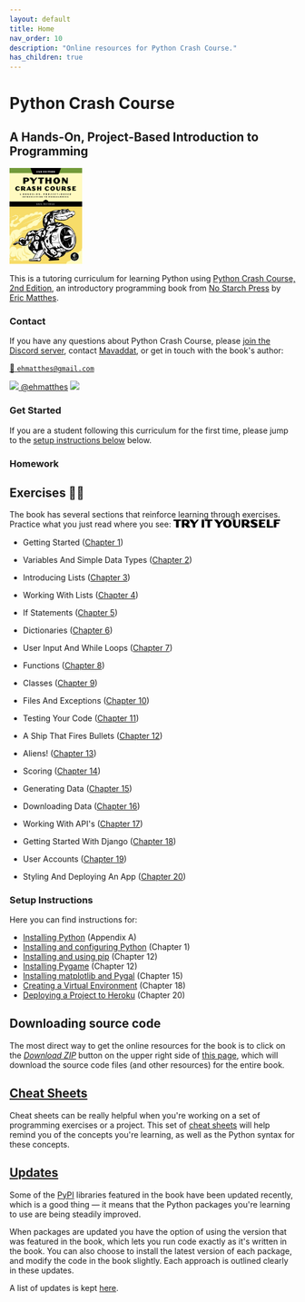 ```yaml
---
layout: default
title: Home
nav_order: 10
description: "Online resources for Python Crash Course."
has_children: true
---
```


# Python Crash Course

## A Hands-On, Project-Based Introduction to Programming

[<img src="./images/cover.jpg" width="128"/>]([https://link](https://www.amazon.ca/Python-Crash-Course-Eric-Matthes/dp/1593279280?&linkCode=ll1&tag=mavaddat-20&linkId=9a5ce7ddbcd95a4320240caaa6247aee&language=en_CA&ref_=as_li_ss_tl))

This is a tutoring curriculum for learning Python using [Python Crash Course, 2nd Edition](https://www.amazon.ca/Python-Crash-Course-Eric-Matthes/dp/1593279280?&linkCode=ll1&tag=mavaddat-20&linkId=9a5ce7ddbcd95a4320240caaa6247aee&language=en_CA&ref_=as_li_ss_tl), an introductory programming book from [No Starch Press](http://www.nostarch.com/pythoncrashcourse/) by [Eric Matthes](https://github.com/ehmatthes).

### Contact

If you have any questions about Python Crash Course, please  [join the Discord server](https://discord.gg/KzzTBbr), contact [Mavaddat](https://www.mavaddat.ca), or get in touch with the book's author:

[📧 `ehmatthes@gmail.com`](mailto:ehmatthes@gmail.com)

[<img src="https://raw.githubusercontent.com/johan/svg-cleanups/master/logos/twitter.svg" width="15"/>  @ehmatthes](http://twitter.com/ehmatthes/)
<img src="https://pbs.twimg.com/profile_images/1153801365543538688/6ZRVUWah.png"  width="20vw">

### Get Started

If you are a student following this curriculum for the first time, please jump to the [setup instructions below](#setup-instructions) below.

### Homework

<a href="try_it_yourself"></a>Exercises ✍🏽
---
The book has several sections that reinforce learning through exercises. Practice what you just read where you see:
<img src="./images/tiy.svg"   width="188vw" alt="'Try It Yourself' in Adobe Dogma typeface"/>

- Getting Started \([Chapter 1](/chapter_01/tiy-ch01.md)\)

- Variables And Simple Data Types \([Chapter 2](/chapter_02/tiy-ch02.md)\)

- Introducing Lists \([Chapter 3](/chapter_03/tiy-ch03.md)\)

- Working With Lists \([Chapter 4](/chapter_04/tiy-ch04.md)\)

- If Statements \([Chapter 5](/chapter_05/tiy-ch05.md)\)

- Dictionaries \([Chapter 6](/chapter_06/tiy-ch06.md)\)

- User Input And While Loops \([Chapter 7](/chapter_07/tiy-ch07.md)\)

- Functions \([Chapter 8](/chapter_08/tiy-ch08.md)\)

- Classes \([Chapter 9](/chapter_09/tiy-ch09.md)\)

- Files And Exceptions \([Chapter 10](/chapter_10/tiy-ch10.md)\)

- Testing Your Code \([Chapter 11](/chapter_11/tiy-ch11.md)\)

- A Ship That Fires Bullets \([Chapter 12](/chapter_12/tiy-ch12.md)\)

- Aliens! \([Chapter 13](/chapter_13/tiy-ch13.md)\)

- Scoring \([Chapter 14](/chapter_14/tiy-ch14.md)\)

- Generating Data \([Chapter 15](/chapter_15/tiy-ch15.md)\)

- Downloading Data \([Chapter 16](/chapter_16/tiy-ch16.md)\)

- Working With API's \([Chapter 17](/chapter_17/tiy-ch17.md)\)

- Getting Started With Django \([Chapter 18](/chapter_18/tiy-ch18.md)\)

- User Accounts \([Chapter 19](/chapter_19/tiy-ch19.md)\)

- Styling And Deploying An App \([Chapter 20](/chapter_20/tiy-ch20.md)\)

### Setup Instructions

Here you can find instructions for:

- [Installing Python](/appendix_a/appendix_a.md)&#09;(Appendix A)
- [Installing and configuring Python](/chapter_01/tiy-ch01.md)&#09;(Chapter 1)
- [Installing and using pip](/chapter_12/installing_pip.md)&#09;(Chapter 12)
- [Installing Pygame](/chapter_12/tiy-ch12.md)&#09;(Chapter 12)
- [Installing matplotlib and Pygal](/chapter_15/tiy-ch15.md) &#09;(Chapter 15)
- [Creating a Virtual Environment](/chapter_18/tiy-ch18.md)&#09;(Chapter 18)
- [Deploying a Project to Heroku](/chapter_20/tiy-ch20.md)&#09;(Chapter 20)

<a href="source_code"></a>Downloading source code
---
The most direct way to get the online resources for the book is to click on the [*Download ZIP*](https://github.com/mavjav-edu/pcc_2e/archive/master.zip) button on the upper right side of [this page](https://github.com/mavjav-edu/pcc_2e), which will download the source code files (and other resources) for the entire book.

[Cheat Sheets](/cheat_sheets/cheat_sheets.md)
---

Cheat sheets can be really helpful when you're working on a set of programming exercises or a project. This set of [cheat sheets](/cheat_sheets/cheat_sheets.md) will help remind you of the concepts you're learning, as well as the Python syntax for these concepts.

[Updates](/updates/updates.md)
---

Some of the [PyPI](https://en.wikipedia.org/wiki/Python_Package_Index) libraries featured in the book have been updated recently, which is a good thing &mdash; it means that the Python packages you're learning to use are being steadily improved.

When packages are updated you have the option of using the version that was featured in the book, which lets you run code exactly as it's written in the book. You can also choose to install the latest version of each package, and modify the code in the book slightly. Each approach is outlined clearly in these updates.

A list of updates is kept [here](/updates/updates.md).
